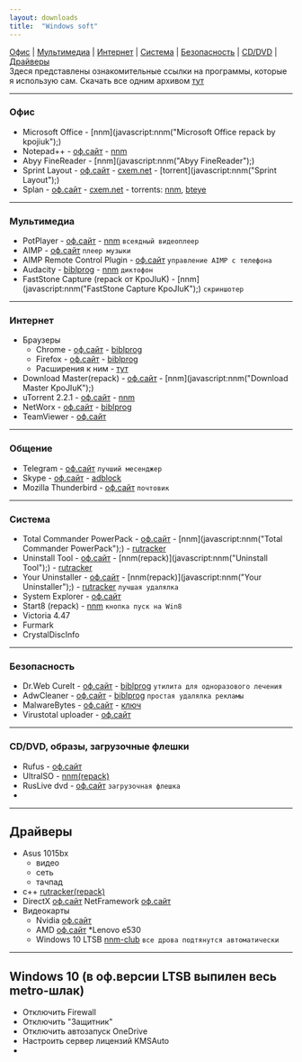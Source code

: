 ```yaml
---
layout: downloads
title:  "Windows soft"
---
```


[Офис](#офис) | [Мультимедиа](#мультимедиа) | [Интернет](#интернет) | [Система](#система) | [Безопасность](#безопасность) | [CD/DVD](#cddvd-образы-загрузочные-флешки) | [Драйверы](#драйверы)  
Здеся представлены  ознакомительные ссылки на  программы, которые  я использую сам.
Скачать все одним архивом [тут](#)

___
### Офис
* Microsoft Office - [nnm](javascript:nnm("Microsoft Office repack by kpojiuk");)
* Notepad++ - [оф.сайт](#) - [nnm](javascript:nnm("Notepad++");)
* Abyy FineReader -  [nnm](javascript:nnm("Abyy FineReader");)
* Sprint Layout - [оф.сайт](#) - [cxem.net](http://cxem.net/software/sprint_layout.php) - [torrent](javascript:nnm("Sprint Layout");)
* Splan - 
[оф.сайт](electronic-software-shop.com) - 
[cxem.net](cxem.net/software/splan.php) - 
torrents: [nnm](javascript:nnm("Splan");), [bteye](#)

___
### Мультимедиа
* PotPlayer - [оф.сайт](http://potplayer.ru/download/) - [nnm](javascript:nnm("PotPlayer");) `всеядный видеоплеер`
* AIMP - [оф.сайт](aimp.ru) `плеер музыки`
* AIMP Remote Control Plugin - [оф.сайт](http://aimpremote.blogspot.com/p/installation-ru.html) `управление AIMP с телефона`
* Audacity - [biblprog](https://biblprog.org.ua/ru/audacity/download/) - [nnm](javascript:nnm("Audacity");) `диктофон`
* FastStone Capture (repack от KpoJIuK) - [nnm](javascript:nnm("FastStone Capture KpoJIuK");)  `скриншотер`

___
### Интернет
* Браузеры
  * Chrome - [оф.сайт](https://www.google.ru/chrome/index.html) - [biblprog](https://biblprog.org.ua/ru/google_chrome/download/)
  * Firefox - [оф.сайт](https://www.mozilla.org/ru/firefox/new/) - [biblprog](https://biblprog.org.ua/ru/firefox/download/)
  * Расширения к ним - [тут](#)
* Download Master(repack) - [оф.сайт](https://westbyte.com/dm/) - [nnm](javascript:nnm("Download Master KpoJIuK");)
* uTorrent 2.2.1 - [оф.сайт](#) - [nnm](javascript:nnm("uTorrent");)
* NetWorx - [оф.сайт](#) - [biblprog](#)
* TeamViewer - [оф.сайт](#)

___
### Общение
* Telegram - [оф.сайт](telegram.org) `лучший месенджер`
* Skype - [оф.сайт](https://www.skype.com/ru/get-skype/) - [adblock](#)
* Mozilla Thunderbird - [оф.сайт](#) `почтовик`

___
### Система
* Total Commander PowerPack - [оф.сайт](#) - [nnm](javascript:nnm("Total Commander PowerPack");) - [rutracker](https://rutracker.org/forum/tracker.php?nm=Total%20Commander%20PowerPack)
* Uninstall Tool - [оф.сайт](#) - [nnm(repack)](javascript:nnm("Uninstall Tool");) - [rutracker](https://rutracker.org/forum/viewtopic.php?t=5403274)
* Your Uninstaller - [оф.сайт](#) - [nnm(repack)](javascript:nnm("Your Uninstaller");) - [rutracker](https://rutracker.org/forum/viewtopic.php?t=4705223) `лучшая удалялка`
* System Explorer  - [оф.сайт](http://systemexplorer.net/)
* Start8 (repack) - [nnm](javascript:nnm("Start8");) `кнопка пуск на Win8`
* Victoria 4.47
* Furmark
* CrystalDiscInfo
___
### Безопасность
* Dr.Web CureIt - [оф.сайт](#) - [biblprog](#) `утилита для одноразового лечения`
* AdwCleaner - [оф.сайт](https://ru.malwarebytes.com/adwcleaner/) - [biblprog](https://biblprog.org.ua/ru/adwcleaner/download/) `простая удалялка рекламы`
* MalwareBytes - [оф.сайт](https://ru.malwarebytes.com/) - [ключ](#)
* Virustotal uploader - [оф.сайт](https://www.virustotal.com/ru/documentation/desktop-applications/windows-uploader)

___
### CD/DVD, образы, загрузочные флешки
* Rufus  - [оф.сайт](https://rufus.akeo.ie/#download)
* UltraISO - [nnm(repack)](javascript:nnm("UltraISO");)
* RusLive dvd - [оф.сайт](http://usbtor.ru/viewtopic.php?t=963) `загрузочная флешка`
* 
___
## Драйверы
* Asus 1015bx
  * видео
  * сеть
  * тачпад
* с++ [rutracker(repack)](https://rutracker.org/forum/viewtopic.php?t=4594892)
* DirectX [оф.сайт](https://www.microsoft.com/ru-ru/Download/confirmation.aspx?id=35)
NetFramework [оф.сайт](https://www.microsoft.com/ru-RU/download/details.aspx?id=56115)
* Видеокарты
  * Nvidia [оф.сайт](http://www.nvidia.ru/Download/index.aspx?lang=ru)
  * AMD [оф.сайт](http://support.amd.com/ru-ru/download)
*Lenovo e530
  * Windows 10 LTSB [nnm-club](http://nnm-club.me/forum/tracker.php?nm=ltsb&f=504) `все дрова подтянутся автоматически`

___
## Windows 10 (в оф.версии LTSB выпилен весь metro-шлак)
* Отключить Firewall
* Отключить "Защитник"
* Отключить автозапуск OneDrive
* Настроить сервер лицензий KMSAuto
* 



<script>
 function rtr(name){window.open("https://rutracker.org/forum/tracker.php?nm="+name);}
 function nnm(name){
 rtr(name);
 window.open("http://nnm-club.me/forum/tracker.php?nm="+name);}
</script>

